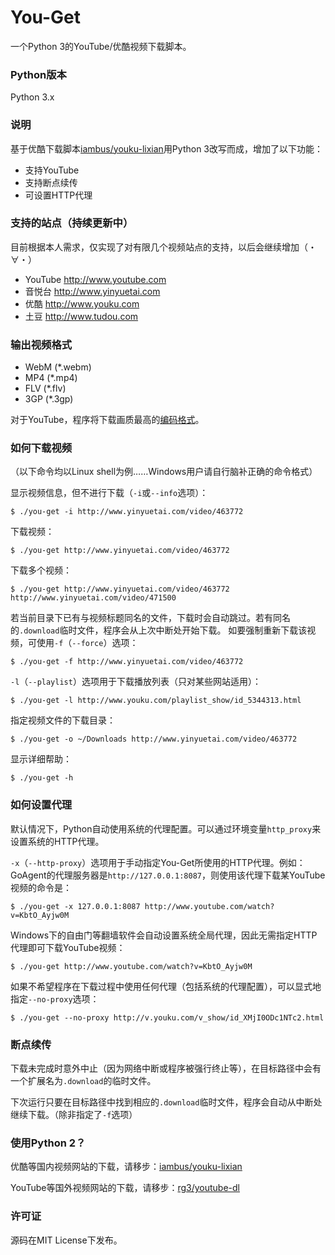 # You-Get

一个Python 3的YouTube/优酷视频下载脚本。

### Python版本

Python 3.x

### 说明

基于优酷下载脚本[iambus/youku-lixian](https://github.com/iambus/youku-lixian)用Python 3改写而成，增加了以下功能：

* 支持YouTube
* 支持断点续传
* 可设置HTTP代理

### 支持的站点（持续更新中）

目前根据本人需求，仅实现了对有限几个视频站点的支持，以后会继续增加（・∀・）

* YouTube <http://www.youtube.com>
* 音悦台 <http://www.yinyuetai.com>
* 优酷 <http://www.youku.com>
* 土豆 <http://www.tudou.com>

### 输出视频格式

* WebM (*.webm)
* MP4 (*.mp4)
* FLV (*.flv)
* 3GP (*.3gp)

对于YouTube，程序将下载画质最高的[编码格式](http://en.wikipedia.org/wiki/Youtube#Quality_and_codecs)。

### 如何下载视频

（以下命令均以Linux shell为例……Windows用户请自行脑补正确的命令格式）

显示视频信息，但不进行下载（`-i`或`--info`选项）：

    $ ./you-get -i http://www.yinyuetai.com/video/463772

下载视频：

    $ ./you-get http://www.yinyuetai.com/video/463772

下载多个视频：

    $ ./you-get http://www.yinyuetai.com/video/463772 http://www.yinyuetai.com/video/471500

若当前目录下已有与视频标题同名的文件，下载时会自动跳过。若有同名的`.download`临时文件，程序会从上次中断处开始下载。
如要强制重新下载该视频，可使用`-f`（`--force`）选项：

    $ ./you-get -f http://www.yinyuetai.com/video/463772

`-l`（`--playlist`）选项用于下载播放列表（只对某些网站适用）：

    $ ./you-get -l http://www.youku.com/playlist_show/id_5344313.html

指定视频文件的下载目录：

    $ ./you-get -o ~/Downloads http://www.yinyuetai.com/video/463772

显示详细帮助：

    $ ./you-get -h

### 如何设置代理

默认情况下，Python自动使用系统的代理配置。可以通过环境变量`http_proxy`来设置系统的HTTP代理。

`-x`（`--http-proxy`）选项用于手动指定You-Get所使用的HTTP代理。例如：GoAgent的代理服务器是`http://127.0.0.1:8087`，则使用该代理下载某YouTube视频的命令是：

    $ ./you-get -x 127.0.0.1:8087 http://www.youtube.com/watch?v=KbtO_Ayjw0M

Windows下的自由门等翻墙软件会自动设置系统全局代理，因此无需指定HTTP代理即可下载YouTube视频：

    $ ./you-get http://www.youtube.com/watch?v=KbtO_Ayjw0M

如果不希望程序在下载过程中使用任何代理（包括系统的代理配置），可以显式地指定`--no-proxy`选项：

    $ ./you-get --no-proxy http://v.youku.com/v_show/id_XMjI0ODc1NTc2.html

### 断点续传

下载未完成时意外中止（因为网络中断或程序被强行终止等），在目标路径中会有一个扩展名为`.download`的临时文件。

下次运行只要在目标路径中找到相应的`.download`临时文件，程序会自动从中断处继续下载。（除非指定了`-f`选项）

### 使用Python 2？

优酷等国内视频网站的下载，请移步：[iambus/youku-lixian](https://github.com/iambus/youku-lixian)

YouTube等国外视频网站的下载，请移步：[rg3/youtube-dl](https://github.com/rg3/youtube-dl)

### 许可证

源码在MIT License下发布。
